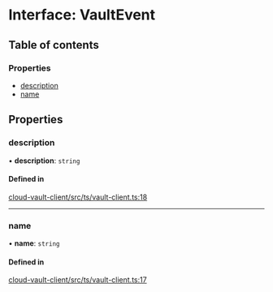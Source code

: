 # Interface: VaultEvent

## Table of contents

### Properties

- [description](VaultEvent.md#description)
- [name](VaultEvent.md#name)

## Properties

### description

• **description**: `string`

#### Defined in

[cloud-vault-client/src/ts/vault-client.ts:18](https://gitlab.com/i3-market/code/wp3/t3.2/i3m-wallet-monorepo/-/blob/11a8329/packages/cloud-vault-client/src/ts/vault-client.ts#L18)

___

### name

• **name**: `string`

#### Defined in

[cloud-vault-client/src/ts/vault-client.ts:17](https://gitlab.com/i3-market/code/wp3/t3.2/i3m-wallet-monorepo/-/blob/11a8329/packages/cloud-vault-client/src/ts/vault-client.ts#L17)
